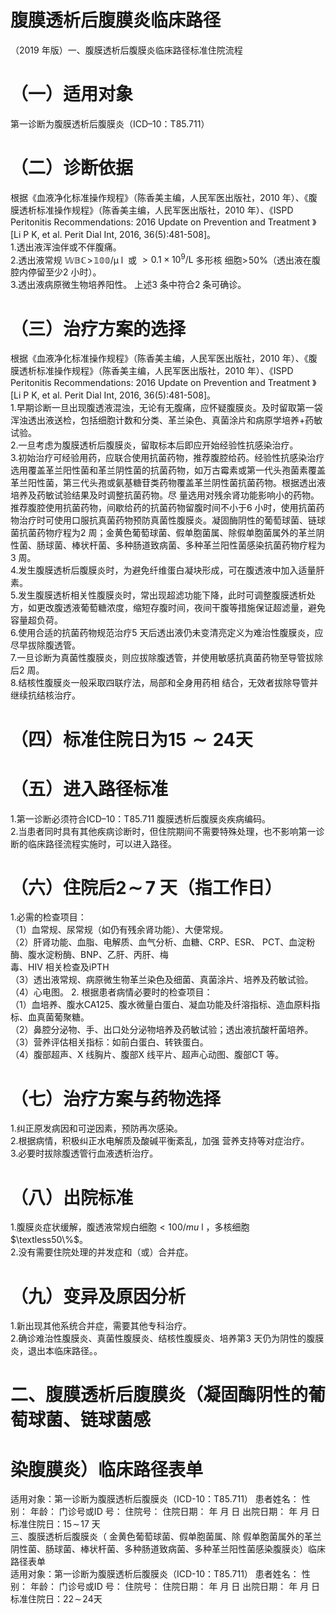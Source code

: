 # 腹膜透析后腹膜炎临床路径  
（2019 年版）一、腹膜透析后腹膜炎临床路径标准住院流程  
# （一）适用对象  
第一诊断为腹膜透析后腹膜炎（ICD–10：T85.711）  
# （二）诊断依据  
根据《血液净化标准操作规程》（陈香美主编，人民军医出版社，2010 年）、《腹膜透析标准操作规程》（陈香美主编，人民军医出版社，2010 年）、《ISPD Peritonitis Recommendations: 2016 Update on Prevention and  Treatment 》[Li P K, et al. Perit Dial Int, 2016,  36(5):481-508]。  
1.透出液浑浊伴或不伴腹痛。  
2.透出液常规 $\mathbb{W B C\!>\!100/\mu}\mathrm{~l~}$  或 ${>}0.1\times10^{9}/\mathrm{L}$   多形核 细胞$>\!50\%$（透出液在腹腔内停留至少2 小时）。  
3.透出液病原微生物培养阳性。 上述3 条中符合2 条可确诊。  
# （三）治疗方案的选择  
根据《血液净化标准操作规程》（陈香美主编，人民军医出版社，2010 年）、《腹膜透析标准操作规程》（陈香美主编，人民军医出版社，2010 年）、《ISPD Peritonitis Recommendations: 2016 Update on Prevention and  Treatment 》[Li P K, et al. Perit Dial Int, 2016,  36(5):481-508]。  
1.早期诊断一旦出现腹透液混浊，无论有无腹痛，应怀疑腹膜炎。及时留取第一袋浑浊透出液送检，包括细胞计数和分类、革兰染色、真菌涂片和病原学培养$+$药敏试验。  
2.一旦考虑为腹膜透析后腹膜炎，留取标本后即应开始经验性抗感染治疗。  
3.初始治疗可经验用药，应联合使用抗菌药物，推荐腹腔给药。经验性抗感染治疗选用覆盖革兰阳性菌和革兰阴性菌的抗菌药物，如万古霉素或第一代头孢菌素覆盖革兰阳性菌，第三代头孢或氨基糖苷类药物覆盖革兰阴性菌抗菌药物。根据透出液培养及药敏试验结果及时调整抗菌药物。尽 量选用对残余肾功能影响小的药物。推荐腹腔使用抗菌药物，间歇给药的抗菌药物留腹时间不小于6 小时，使用抗菌药物治疗时可使用口服抗真菌药物预防真菌性腹膜炎。凝固酶阴性的葡萄球菌、链球菌抗菌药物疗程为2 周；金黄色葡萄球菌、假单胞菌属、除假单胞菌属外的革兰阴性菌、肠球菌、棒状杆菌、多种肠道致病菌、多种革兰阳性菌感染抗菌药物疗程为3 周。  
4.发生腹膜透析后腹膜炎时，为避免纤维蛋白凝块形成，可在腹透液中加入适量肝素。  
5.发生腹膜透析相关性腹膜炎时，常出现超滤功能下降，此时可调整腹膜透析处方，如更改腹透液葡萄糖浓度，缩短存腹时间，夜间干腹等措施保证超滤量，避免容量超负荷。  
6.使用合适的抗菌药物规范治疗5 天后透出液仍未变清亮定义为难治性腹膜炎，应尽早拔除腹透管。  
7.一旦诊断为真菌性腹膜炎，则应拔除腹透管，并使用敏感抗真菌药物至导管拔除后2 周。  
8.结核性腹膜炎一般采取四联疗法，局部和全身用药相 结合，无效者拔除导管并继续抗结核治疗。  
# （四）标准住院日为$\scriptstyle15\sim24$天  
# （五）进入路径标准  
1.第一诊断必须符合ICD–10：T85.711 腹膜透析后腹膜炎疾病编码。  
2.当患者同时具有其他疾病诊断时，但住院期间不需要特殊处理，也不影响第一诊断的临床路径流程实施时，可以进入路径。  
# （六）住院后$\mathord{\mathbf{2}}\!\sim\!\!7$ 天（指工作日）  
1.必需的检查项目：  
（1）血常规、尿常规（如仍有残余肾功能）、大便常规。  
（2）肝肾功能、血脂、电解质、血气分析、血糖、CRP、ESR、 PCT、血淀粉酶、腹水淀粉酶、BNP、乙肝、丙肝、梅  
毒、HIV 相关检查及iPTH  
（3）透出液常规、病原微生物革兰染色及细菌、真菌涂片、培养及药敏试验。  
（4）心电图。 2. 根据患者病情必要时的检查项目：  
（1）血培养、腹水CA125、腹水微量白蛋白、凝血功能及纤溶指标、造血原料指标、血真菌葡聚糖。  
（2）鼻腔分泌物、手、出口处分泌物培养及药敏试验；透出液抗酸杆菌培养。  
（3）营养评估相关指标：如前白蛋白、转铁蛋白。  
（4）腹部超声、X 线胸片、腹部X 线平片、超声心动图、腹部CT 等。  
# （七）治疗方案与药物选择  
1.纠正原发病因和可逆因素，预防再次感染。  
2.根据病情，积极纠正水电解质及酸碱平衡紊乱，加强 营养支持等对症治疗。  
3.必要时拔除腹透管行血液透析治疗。  
# （八）出院标准  
1.腹膜炎症状缓解，腹透液常规白细胞${<}100/mu\mathrm{~l~}$，多核细胞$\textless50\%$。  
2.没有需要住院处理的并发症和（或）合并症。  
# （九）变异及原因分析  
1.新出现其他系统合并症，需要其他专科治疗。  
2.确诊难治性腹膜炎、真菌性腹膜炎、结核性腹膜炎、培养第3 天仍为阴性的腹膜炎，退出本临床路径。。  
# 二、腹膜透析后腹膜炎（凝固酶阴性的葡萄球菌、链球菌感  
# 染腹膜炎）临床路径表单  
适用对象：第一诊断为腹膜透析后腹膜炎（ICD-10：T85.711） 患者姓名：       性别：       年龄：       门诊号或ID 号：        住院号：             住院日期：     年   月   日  出院日期：    年   月   日 标准住院日：$15\!\sim\!17$ 天  
三、腹膜透析后腹膜炎（ 金黄色葡萄球菌、假单胞菌属、除 假单胞菌属外的革兰阴性菌、肠球菌、棒状杆菌、多种肠道致病菌、多种革兰阳性菌感染腹膜炎）临床路径表单  
适用对象：第一诊断为腹膜透析后腹膜炎（ICD-10：T85.711） 患者姓名：       性别：       年龄：       门诊号或ID 号：        住院号：             住院日期：     年   月   日  出院日期：    年   月   日 标准住院日：$22\!\sim\!24$天  

